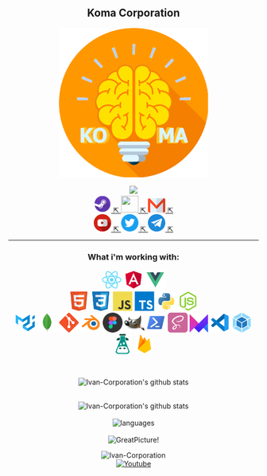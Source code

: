 <h2 align="center">Koma Corporation</h2>

<p align="center">
  <img height="300" width="300" src="./profile.png"/>
</p>


<p align="center">
 <a target="_blank" href=https://github.com/Ivan-Corporation>
  <img src=https://img.shields.io/github/followers/Ivan-Corporation?label=follow%20me&style=social />
</a>
<br/>

<a href=https://steamcommunity.com/id/KomaCorp>
  <img height="35" width="35" src="./steam3.png" />
⇱
</a>

  <a href=https://codesandbox.io/u/Ivan-Corporation>
  <img height="34" width="35" src="https://www.shareicon.net/data/2016/11/03/849433_codepen_512x512.png" />
⇱
</a> 
<a href=mailto:hammer.99.ivan@gmail.com>
  <img height="29" width="35" src="./gmail1.png" />
⇱
</a>
<br/>
  <a href=https://www.youtube.com/channel/UCWj8NJUnyji2xHHThU1TTsw>
  <img height="35" width="35" src="./youtube.png" />
⇱
</a>
  <a href=https://twitter.com/KomaHuman>
  <img height="35" width="35" src="./twitter1.png" />
⇱
</a>

  <a href=https://www.t.me/KomarIvan>
  <img height="35" width="35" src="./telegram.png" />
⇱
</a> 

</p>

<hr>
<h3 align="center">What i'm working with:</h3>


<p align="center">
  <img src=https://raw.githubusercontent.com/devicons/devicon/master/icons/react/react-original.svg alt=react width="40" height="40"/>
   <img src='./icons/angular.svg' alt=react width="40" height="40"/>
  <img src='./icons/vue.svg' alt=react width="40" height="40"/>
  <br/>
<img src=https://raw.githubusercontent.com/devicons/devicon/master/icons/html5/html5-original.svg alt=html5 width="40" height="40"/>
<img src=https://raw.githubusercontent.com/devicons/devicon/master/icons/css3/css3-original.svg alt=css3 width="40" height="40"/>
<img src=https://raw.githubusercontent.com/devicons/devicon/master/icons/javascript/javascript-original.svg alt=javascript width="40" height="40"/>
<img src=https://raw.githubusercontent.com/devicons/devicon/master/icons/typescript/typescript-original.svg alt=express width="40" height="40"/>
<img src=https://raw.githubusercontent.com/devicons/devicon/master/icons/python/python-original.svg alt=python width="40" height="40"/>
<img src=https://raw.githubusercontent.com/devicons/devicon/master/icons/nodejs/nodejs-original.svg alt=nodejs width="40" height="40"/>


  
  <br/>
<img src='./icons/mui.svg' alt=react width="40" height="40"/>
<img src=https://raw.githubusercontent.com/devicons/devicon/master/icons/mongodb/mongodb-original.svg alt=mongodb width="40" height="40"/>
<img src=https://raw.githubusercontent.com/devicons/devicon/master/icons/git/git-original.svg alt=git width="40" height="40"/>
<img src='./icons/Blender_23505.png' alt=blender width="40" height="40"/>
<img src='./icons/figma.svg' alt=react width="40" height="40"/>
<img src='./icons/gimp.svg' alt=react width="40" height="40"/>
<img src='./icons/powershell.svg' alt=react width="40" height="40"/>
<img src='./icons/sass.svg' alt=react width="40" height="40"/>
  <img src='./icons/framer.png' alt=react width="37" height="37"/>
<img src='./icons/vsc.svg' alt=react width="40" height="40"/>
<img src='./icons/webpack.svg' alt=react width="40" height="40"/>
<img src='./icons/i18.svg' alt=react width="40" height="40"/>
<img src='./icons/firebase.svg' alt=react width="40" height="40"/>

</p>

<br>

<p align="center">
 <img  alt="Ivan-Corporation's github stats" src=https://github-profile-trophy.vercel.app/?username=Ivan-Corporation&theme=darkhub />
<br><br>
 </p>
  
  
<p align="center">
  <img width="500" alt="Ivan-Corporation's github stats" src="https://github-readme-stats.vercel.app/api?username=Ivan-Corporation&&show_icons=true&title_color=fafafa&icon_color=bb2acf&text_color=daf7dc&bg_color=151515" ><br><br>
  <img width="500" alt="languages" src="https://github-readme-stats.vercel.app/api/top-langs/?username=Ivan-Corporation&layout=compact&theme=tokyonight&langs_count=10">
  <br>
  <br>
   <img width="300px" alt="GreatPicture!" src="https://www.codewars.com/users/Ivan-Corporation/badges/large"/> 
 </p>

<p align="center"><img src="https://komarev.com/ghpvc/?username=Ivan-Corporation" alt="Ivan-Corporation"/><br/>
  <a href="https://www.youtube.com/channel/UCWj8NJUnyji2xHHThU1TTsw" target="_blank"><img src="https://img.shields.io/youtube/channel/subscribers/UCWj8NJUnyji2xHHThU1TTsw?color=FF514E&label=Youtube&logo=youtube&logoColor=FF514E&style=flat-square" alt="Youtube"></a>







